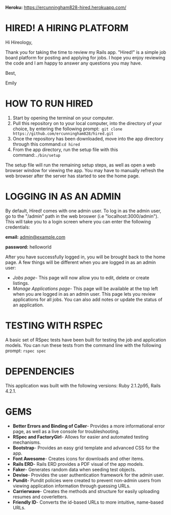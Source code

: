 **Heroku:** https://ercunningham828-hired.herokuapp.com/

HIRED! A HIRING PLATFORM
=======
Hi Hireology,

Thank you for taking the time to review my Rails app. "Hired!" is a simple job board platform for posting and applying for jobs.  I hope you enjoy reviewing the code and I am happy to answer any questions you may have.  

Best,

Emily

HOW TO RUN HIRED
=================
1. Start by opening the terminal on your computer.
2. Pull this repository on to your local computer, into the directory of your choice, by entering the following prompt:```
git clone https://github.com/ercunningham828/hired.git```
3. Once the repository has been downloaded, move into the app directory through this command:```cd hired```
4. From the app directory, run the setup file with this command:```./bin/setup```

The setup file will run the remaining setup steps, as well as open a web browser window for viewing the app.  You may have to manually refresh the web browser after the server has started to see the home page.

LOGGING IN AS AN ADMIN
=======================
By default, Hired! comes with one admin user.  To log in as the admin user, go to the "/admin" path in the web broswer (i.e "localhost:3000/admin").  This will take you to a login screen where you can enter the following credentials:

**email:** admin@example.com

**password:** helloworld

After you have successfully logged in, you will be brought back to the home page.  A few things will be different when you are logged in as an admin user:

* *Jobs page*- This page will now allow you to edit, delete or create listings.
* *Manage Applications page*- This page will be available at the top left when you are logged in as an admin user.  This page lets you review applications for all jobs.  You can also add notes or update the status of an application.  

TESTING WITH RSPEC
===================
A basic set of RSpec tests have been built for testing the job and application models.  You can run these tests from the command line with the following prompt:
```rspec spec```

DEPENDENCIES
=============
This application was built with the following versions: Ruby 2.1.2p95, Rails 4.2.1.  

GEMS
======

* **Better Errors and Binding of Caller**- Provides a more informational error page, as well as a live console for troubleshooting.
* **RSpec and FactoryGirl**- Allows for easier and automated testing mechanisms.
* **Bootstrap**- Provides an easy grid template and advanced CSS for the app.
* **Font Awesome**- Creates icons for downloads and other items.
* **Rails ERD**- Rails ERD provides a PDF visual of the app models. 
* **Faker**- Generates random data when seeding test objects.
* **Devise**- Provides the user authentication framework for the admin user.
* **Pundit**- Pundit policies were created to prevent non-admin users from viewing application information through guessing URLs.
* **Carrierwave**- Creates the methods and structure for easily uploading resumes and coverletters.
* **Friendly ID**- Converts the id-based URLs to more intuitive, name-based URLs.
